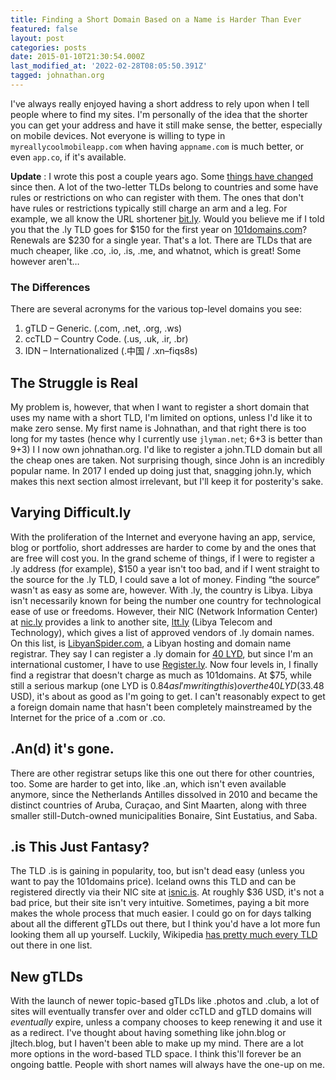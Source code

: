 ```yaml
---
title: Finding a Short Domain Based on a Name is Harder Than Ever
featured: false
layout: post
categories: posts
date: 2015-01-10T21:30:54.000Z
last_modified_at: '2022-02-28T08:05:50.391Z'
tagged: johnathan.org
---
```


I've always really enjoyed having a short address to rely upon when I tell people where to find my sites. I'm personally of the idea that the shorter you can get your address and have it still make sense, the better, especially on mobile devices. Not everyone is willing to type in `myreallycoolmobileapp.com` when having `appname.com` is much better, or even `app.co`, if it's available.

**Update** : I wrote this post a couple years ago. Some [things have changed](https://johnathan.org/on-moving-to-johnathan-org/) since then. A lot of the two-letter TLDs belong to countries and some have rules or restrictions on who can register with them. The ones that don't have rules or restrictions typically still charge an arm and a leg. For example, we all know the URL shortener [bit.ly](http://bit.ly). Would you believe me if I told you that the .ly TLD goes for $150 for the first year on [101domains.com](http://101domains.com)? Renewals are $230 for a single year. That's a lot. There are TLDs that are much cheaper, like .co, .io, .is, .me, and whatnot, which is great! Some however aren't…

### The Differences

There are several acronyms for the various top-level domains you see:

1. gTLD – Generic. (.com, .net, .org, .ws)
2. ccTLD – Country Code. (.us, .uk, .ir, .br)
3. IDN – Internationalized (.中国 / .xn–fiqs8s)

## The Struggle is Real

My problem is, however, that when I want to register a short domain that uses my name with a short TLD, I'm limited on options, unless I'd like it to make zero sense. My first name is Johnathan, and that right there is too long for my tastes (hence why I currently use `jlyman.net`; 6+3 is better than 9+3) I I now own johnathan.org. I'd like to register a john.TLD domain but all the cheap ones are taken. Not surprising though, since John is an incredibly popular name. In 2017 I ended up doing just that, snagging john.ly, which makes this next section almost irrelevant, but I'll keep it for posterity's sake.

## Varying Difficult.ly

With the proliferation of the Internet and everyone having an app, service, blog or portfolio, short addresses are harder to come by and the ones that are free will cost you. In the grand scheme of things, if I were to register a .ly address (for example), $150 a year isn't too bad, and if I went straight to the source for the .ly TLD, I could save a lot of money. Finding “the source” wasn't as easy as some are, however. With .ly, the country is Libya. Libya isn't necessarily known for being the number one country for technological ease of use or freedoms. However, their NIC (Network Information Center) at [nic.ly](http://nic.ly) provides a link to another site, [ltt.ly](http://ltt.ly) (Libya Telecom and Technology), which gives a list of approved vendors of .ly domain names. On this list, is [LibyanSpider.com](https://libyanspider.com), a Libyan hosting and domain name registrar. They say I can register a .ly domain for [40 LYD](https://www.google.com/search?client=safari&rls=en&q=40+LYD&ie=UTF-8&oe=UTF-8#rls=en&q=40+LYD+to+USD), but since I'm an international customer, I have to use [Register.ly](htts://register.ly). Now four levels in, I finally find a registrar that doesn't charge as much as 101domains. At $75, while still a serious markup (one LYD is $0.84 as I'm writing this) over the 40 LYD ($33.48 USD), it's about as good as I'm going to get. I can't reasonably expect to get a foreign domain name that hasn't been completely mainstreamed by the Internet for the price of a .com or .co.

## .An(d) it's gone.

There are other registrar setups like this one out there for other countries, too. Some are harder to get into, like .an, which isn't even available anymore, since the Netherlands Antilles dissolved in 2010 and became the distinct countries of Aruba, Curaçao, and Sint Maarten, along with three smaller still-Dutch-owned municipalities Bonaire, Sint Eustatius, and Saba.

## .is This Just Fantasy?

The TLD .is is gaining in popularity, too, but isn't dead easy (unless you want to pay the 101domains price). Iceland owns this TLD and can be registered directly via their NIC site at [isnic.is](http://isnic.is). At roughly $36 USD, it's not a bad price, but their site isn't very intuitive. Sometimes, paying a bit more makes the whole process that much easier. I could go on for days talking about all the different gTLDs out there, but I think you'd have a lot more fun looking them all up yourself. Luckily, Wikipedia [has pretty much every TLD](http://en.wikipedia.org/wiki/List_of_Internet_top-level_domains) out there in one list.

## New gTLDs

With the launch of newer topic-based gTLDs like .photos and .club, a lot of sites will eventually transfer over and older ccTLD and gTLD domains will _eventually_ expire, unless a company chooses to keep renewing it and use it as a redirect. I've thought about having something like john.blog or jltech.blog, but I haven't been able to make up my mind. There are a lot more options in the word-based TLD space. I think this'll forever be an ongoing battle. People with short names will always have the one-up on me.

